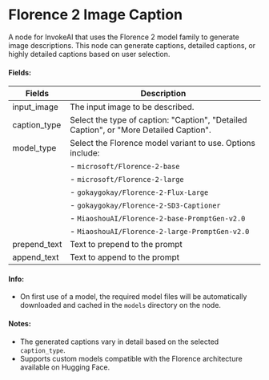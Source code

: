 # Florence 2 Image Caption

A node for InvokeAI that uses the Florence 2 model family to generate image descriptions. This node can generate captions, detailed captions, or highly detailed captions based on user selection.

#### Fields:

| Fields         | Description                                                                 |
| -------------- | --------------------------------------------------------------------------- |
| input_image    | The input image to be described.                                            |
| caption_type   | Select the type of caption: "Caption", "Detailed Caption", or "More Detailed Caption". |
| model_type     | Select the Florence model variant to use. Options include:                  |
|                | - `microsoft/Florence-2-base`                                              |
|                | - `microsoft/Florence-2-large`                                             |
|                | - `gokaygokay/Florence-2-Flux-Large`                                       |
|                | - `gokaygokay/Florence-2-SD3-Captioner`                                    |
|                | - `MiaoshouAI/Florence-2-base-PromptGen-v2.0`                              |
|                | - `MiaoshouAI/Florence-2-large-PromptGen-v2.0`                             |
| prepend_text   | Text to prepend to the prompt                                              |
| append_text     | Text to append to the prompt                 |

#### Info:
- On first use of a model, the required model files will be automatically downloaded and cached in the `models` directory on the node.

#### Notes:
- The generated captions vary in detail based on the selected `caption_type`.
- Supports custom models compatible with the Florence architecture available on Hugging Face.
